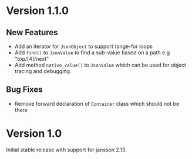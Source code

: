 # Version 1.1.0

## New Features

- Add an iterator for `JsonObject` to support range-for loops
- Add `find()` to `JsonValue` to find a sub-value based on a path e.g "top/[4]/next"
- Add method `native_value()` to `JsonValue` which can be used for object tracing and debugging.

## Bug Fixes

- Remove forward declaration of `Container` class which should not be there


# Version 1.0

Initial stable release with support for jansson 2.13.
